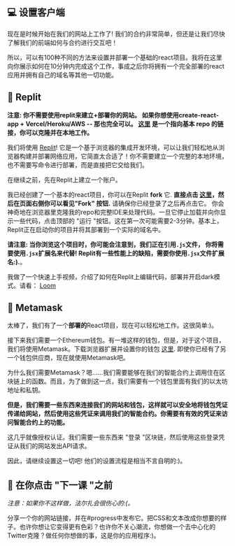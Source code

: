 💻 设置客户端
------------------

现在是时候开始在我们的网站上工作了! 我们的合约非常简单，但还是让我们尽快了解我们的前端如何与合约进行交互吧！

所以，可以有100种不同的方法来设置并部署一个基础的react项目。我将在这里向你展示如何在10分钟内完成这个工作，事成之后你将拥有一个完全部署的react应用并拥有自己的域名等其他一切功能。

🤯 Replit
---------

**注意: 你不需要使用replit来建立+部署你的网站。 如果你想使用create-react-app + Vercel/Heroku/AWS -- 那也完全可以。 [这里](https://github.com/buildspace/waveportal-starter-project) 是一个指向基本 repo 的链接，你可以克隆并在本地工作。**

我们将使用 [Replit](https://replit.com/~)! 它是一个基于浏览器的集成开发环境，可以让我们轻松地从浏览器构建并部署网络应用，它简直太合适了！你不需要建立一个完整的本地环境，也不需要写命令进行部署，而是直接把它交给我们。

在继续之前，先在Replit上建立一个账户。

我已经创建了一个基本的react项目，你可以在Replit **fork** 它. **直接点击 [这里](https://replit.com/@adilanchian/waveportal-starter-project?v=1)，然后在页面右侧你可以看见"Fork" 按钮.** 请确保你已经登录了之后再点击它。 你会神奇地在浏览器里克隆我的repo和完整IDE来处理代码。一旦它停止加载并向你显示一些代码，点击顶部的 "运行 "按钮。这在第一次可能需要2-3分钟。基本上，Replit正在启动你的项目并将其部署到一个实际的域名中。

**请注意: 当你浏览这个项目时，你可能会注意到，我们正在引用`.js`文件， 你将需要使用`.jsx`扩展名来代替! Replit有一些性能上的缺陷，需要你使用`.jsx`文件扩展名:).**。 

我做了一个快速上手视频，介绍了如何在Replit上编辑代码，部署并开启dark模式。请看：
[Loom](https://www.loom.com/share/8e8f47eacf6d448eb5d25b6908021035)

🦊 Metamask
-----------

太棒了，我们有了一个**部署的**React项目，现在可以轻松地工作。这很简单:)。

接下来我们需要一个Ethereum钱包。有一堆这样的钱包，但是，对于这个项目，我们将使用Metamask。下载浏览器扩展并设置你的钱包 [这里](https://metamask.io/download.html). 即使你已经有了另一个钱包供应商，现在就使用Metamask吧。

为什么我们需要Metamask？嗯……我们需要能够在我们的智能合约上调用住在区块链上的函数。而且，为了做到这一点，我们需要有一个钱包里面有我们的以太坊地址和私钥。

**但是，我们需要一些东西来连接我们的网站和钱包，这样就可以安全地将钱包凭证传递给网站，然后使用这些凭证来调用我们的智能合约。你需要有有效的凭证来访问智能合约上的功能。**

这几乎就像授权认证。我们需要一些东西来 "登录 "区块链，然后使用这些登录凭证从我们的网站发出API请求。

因此，请继续设置这一切吧! 他们的设置流程是相当不言自明的:)。

🚨 在你点击 "下一课 "之前
-------------------------------------------

*注意：如果你不这样做，法尔扎会很伤心的:(。*

分享一个你的网站链接，并在#progress中发布它。把CSS和文本改成你想要的样子。也许你想让它变得更有色彩？也许你不关心潮流，你想做一个去中心化的Twitter克隆？做任何你想做的事，这是你的应用程序:)。
